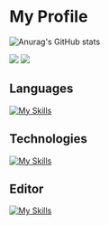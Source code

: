 # My Profile

![Anurag's GitHub stats](https://github-readme-stats.vercel.app/api?username=Yota-K&show_icons=true&theme=gruvbox)

![](http://github-profile-summary-cards.vercel.app/api/cards/repos-per-language?username=Yota-K&theme=gruvbox)
![](http://github-profile-summary-cards.vercel.app/api/cards/most-commit-language?username=Yota-K&theme=gruvbox)

## Languages

[![My Skills](https://skillicons.dev/icons?i=html,css,scss,js,typescript,php,lua)](https://skillicons.dev)

## Technologies

[![My Skills](https://skillicons.dev/icons?i=react,nextjs,vue,nuxtjs,nodejs,laravel,wordpress,mysql,docker,aws,vercel,netlify,figma)](https://skillicons.dev)

## Editor
[![My Skills](https://skillicons.dev/icons?i=neovim)](https://skillicons.dev)
